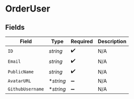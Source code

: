 # OrderUser


## Fields

| Field              | Type               | Required           | Description        |
| ------------------ | ------------------ | ------------------ | ------------------ |
| `ID`               | *string*           | :heavy_check_mark: | N/A                |
| `Email`            | *string*           | :heavy_check_mark: | N/A                |
| `PublicName`       | *string*           | :heavy_check_mark: | N/A                |
| `AvatarURL`        | **string*          | :heavy_minus_sign: | N/A                |
| `GithubUsername`   | **string*          | :heavy_minus_sign: | N/A                |